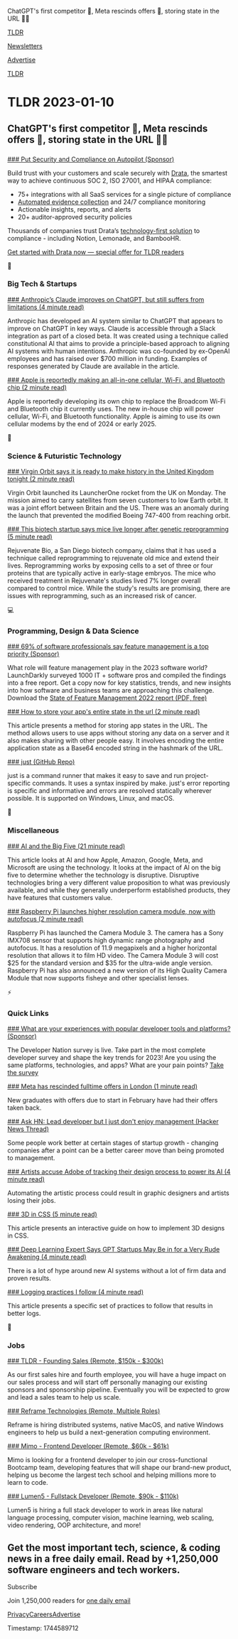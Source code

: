 ChatGPT's first competitor 🤖, Meta rescinds offers 💼, storing state in the URL 👨‍💻

[TLDR](/)

[Newsletters](/newsletters)

[Advertise](https://advertise.tldr.tech/)

[TLDR](/)

# TLDR 2023-01-10

## ChatGPT's first competitor 🤖, Meta rescinds offers 💼, storing state in the URL 👨‍💻

### 

[### Put Security and Compliance on Autopilot (Sponsor)](https://drata.com/partner/tldr?utm_source=tldr&amp;utm_medium=newsletter&amp;utm_campaign=DR_brand_tldr_all_ros_NA&amp;utm_content=request_a_demo&amp;utm_term=text)

Build trust with your customers and scale securely with [Drata](https://drata.com/partner/tldr?utm_source=tldr&utm_medium=newsletter&utm_campaign=DR_brand_tldr_all_ros_NA&utm_content=request_a_demo&utm_term=text), the smartest way to achieve continuous SOC 2, ISO 27001, and HIPAA compliance:

* 75+ integrations with all SaaS services for a single picture of compliance
* [Automated evidence collection](https://drata.com/partner/tldr?utm_source=tldr&utm_medium=newsletter&utm_campaign=DR_brand_tldr_all_ros_NA&utm_content=request_a_demo&utm_term=text) and 24/7 compliance monitoring
* Actionable insights, reports, and alerts
* 20+ auditor-approved security policies

Thousands of companies trust Drata’s [technology-first solution](https://drata.com/partner/tldr?utm_source=tldr&utm_medium=newsletter&utm_campaign=DR_brand_tldr_all_ros_NA&utm_content=request_a_demo&utm_term=text) to compliance - including Notion, Lemonade, and BambooHR.

[Get started with Drata now — special offer for TLDR readers](https://drata.com/partner/tldr?utm_source=tldr&utm_medium=newsletter&utm_campaign=DR_brand_tldr_all_ros_NA&utm_content=request_a_demo&utm_term=text)

📱

### Big Tech & Startups

[### Anthropic’s Claude improves on ChatGPT, but still suffers from limitations (4 minute read)](https://techcrunch.com/2023/01/09/anthropics-claude-improves-on-chatgpt-but-still-suffers-from-limitations/?utm_source=tldrnewsletter)

Anthropic has developed an AI system similar to ChatGPT that appears to improve on ChatGPT in key ways. Claude is accessible through a Slack integration as part of a closed beta. It was created using a technique called constitutional AI that aims to provide a principle-based approach to aligning AI systems with human intentions. Anthropic was co-founded by ex-OpenAI employees and has raised over $700 million in funding. Examples of responses generated by Claude are available in the article.

[### Apple is reportedly making an all-in-one cellular, Wi-Fi, and Bluetooth chip (2 minute read)](https://www.theverge.com/2023/1/9/23547263/apple-iphone-cellular-wi-fi-bluetooth-chip-broadcom-qualcomm?utm_source=tldrnewsletter)

Apple is reportedly developing its own chip to replace the Broadcom Wi-Fi and Bluetooth chip it currently uses. The new in-house chip will power cellular, Wi-Fi, and Bluetooth functionality. Apple is aiming to use its own cellular modems by the end of 2024 or early 2025.

🚀

### Science & Futuristic Technology

[### Virgin Orbit says it is ready to make history in the United Kingdom tonight (2 minute read)](https://arstechnica.com/science/2023/01/the-first-orbital-launch-from-western-europe-could-happen-tonight/?utm_source=tldrnewsletter)

Virgin Orbit launched its LauncherOne rocket from the UK on Monday. The mission aimed to carry satellites from seven customers to low Earth orbit. It was a joint effort between Britain and the US. There was an anomaly during the launch that prevented the modified Boeing 747-400 from reaching orbit.

[### This biotech startup says mice live longer after genetic reprogramming (5 minute read)](https://archive.ph/eYEVE?utm_source=tldrnewsletter)

Rejuvenate Bio, a San Diego biotech company, claims that it has used a technique called reprogramming to rejuvenate old mice and extend their lives. Reprogramming works by exposing cells to a set of three or four proteins that are typically active in early-stage embryos. The mice who received treatment in Rejuvenate's studies lived 7% longer overall compared to control mice. While the study's results are promising, there are issues with reprogramming, such as an increased risk of cancer.

💻

### Programming, Design & Data Science

[### 69% of software professionals say feature management is a top priority (Sponsor)](https://launchdarkly.com/state-of-feature-management/?utm_source=tldr&amp;utm_medium=news_pod&amp;utm_campaign=q422_newsletter-tldr&amp;utm_content=sofm22)

What role will feature management play in the 2023 software world? LaunchDarkly surveyed 1000 IT + software pros and compiled the findings into a free report. Get a copy now for key statistics, trends, and new insights into how software and business teams are approaching this challenge. Download the [State of Feature Management 2022 report (PDF, free)](https://launchdarkly.com/state-of-feature-management/?utm_source=tldr&utm_medium=news_pod&utm_campaign=q422_newsletter-tldr&utm_content=sofm22)

[### How to store your app's entire state in the url (2 minute read)](https://www.scottantipa.com/store-app-state-in-urls?utm_source=tldrnewsletter)

This article presents a method for storing app states in the URL. The method allows users to use apps without storing any data on a server and it also makes sharing with other people easy. It involves encoding the entire application state as a Base64 encoded string in the hashmark of the URL.

[### just (GitHub Repo)](https://github.com/casey/just?utm_source=tldrnewsletter)

just is a command runner that makes it easy to save and run project-specific commands. It uses a syntax inspired by make. just's error reporting is specific and informative and errors are resolved statically wherever possible. It is supported on Windows, Linux, and macOS.

🎁

### Miscellaneous

[### AI and the Big Five (21 minute read)](https://stratechery.com/2023/ai-and-the-big-five/?utm_source=tldrnewsletter)

This article looks at AI and how Apple, Amazon, Google, Meta, and Microsoft are using the technology. It looks at the impact of AI on the big five to determine whether the technology is disruptive. Disruptive technologies bring a very different value proposition to what was previously available, and while they generally underperform established products, they have features that customers value.

[### Raspberry Pi launches higher resolution camera module, now with autofocus (2 minute read)](https://www.theverge.com/2023/1/9/23546129/raspberry-pi-camera-module-3-resolution-specs-price-release-date-features?utm_source=tldrnewsletter)

Raspberry Pi has launched the Camera Module 3. The camera has a Sony IMX708 sensor that supports high dynamic range photography and autofocus. It has a resolution of 11.9 megapixels and a higher horizontal resolution that allows it to film HD video. The Camera Module 3 will cost $25 for the standard version and $35 for the ultra-wide angle version. Raspberry Pi has also announced a new version of its High Quality Camera Module that now supports fisheye and other specialist lenses.

⚡

### Quick Links

[### What are your experiences with popular developer tools and platforms? (Sponsor)](https://developereconomics.net/?member_id=tldr&amp;utm_medium=nl_week2)

The Developer Nation survey is live. Take part in the most complete developer survey and shape the key trends for 2023! Are you using the same platforms, technologies, and apps? What are your pain points? [Take the survey](https://www.developereconomics.net/?member_id=tldr&utm_medium=nl_week2)

[### Meta has rescinded fulltime offers in London (1 minute read)](https://threadreaderapp.com/gergelyorosz/status/1612565777407938560)

New graduates with offers due to start in February have had their offers taken back.

[### Ask HN: Lead developer but I just don't enjoy management (Hacker News Thread)](https://news.ycombinator.com/item?id=34309275)

Some people work better at certain stages of startup growth - changing companies after a point can be a better career move than being promoted to management.

[### Artists accuse Adobe of tracking their design process to power its AI (4 minute read)](https://www.fastcompany.com/90831386/artists-accuse-adobe-tracking-design-ai?utm_source=tldrnewsletter)

Automating the artistic process could result in graphic designers and artists losing their jobs.

[### 3D in CSS (5 minute read)](https://garden.bradwoods.io/notes/css/3d?utm_source=tldrnewsletter)

This article presents an interactive guide on how to implement 3D designs in CSS.

[### Deep Learning Expert Says GPT Startups May Be in for a Very Rude Awakening (4 minute read)](https://futurism.com/deep-learning-expert-gpt-startups-rude-awakening?utm_source=tldrnewsletter)

There is a lot of hype around new AI systems without a lot of firm data and proven results.

[### Logging practices I follow (4 minute read)](https://www.16elt.com/2023/01/06/logging-practices-I-follow/?utm_source=tldrnewsletter)

This article presents a specific set of practices to follow that results in better logs.

💼

### Jobs

[### TLDR - Founding Sales (Remote, $150k - $300k)](https://tldr.tech/jobs/founding-sales/82)

As our first sales hire and fourth employee, you will have a huge impact on our sales process and will start off personally managing our existing sponsors and sponsorship pipeline. Eventually you will be expected to grow and lead a sales team to help us scale.

[### Reframe Technologies (Remote, Multiple Roles)](https://tldr.tech/companies/reframe-technologies%2C-inc./140)

Reframe is hiring distributed systems, native MacOS, and native Windows engineers to help us build a next-generation computing environment.

[### Mimo - Frontend Developer (Remote, $60k - $61k)](https://tldr.tech/jobs/frontend-developer/90)

Mimo is looking for a frontend developer to join our cross-functional Bootcamp team, developing features that will shape our brand-new product, helping us become the largest tech school and helping millions more to learn to code.

[### Lumen5 - Fullstack Developer (Remote, $90k - $110k)](https://tldr.tech/jobs/fullstack-developer/105)

Lumen5 is hiring a full stack developer to work in areas like natural language processing, computer vision, machine learning, web scaling, video rendering, OOP architecture, and more!

## Get the most important tech, science, & coding news in a free daily email. Read by +1,250,000 software engineers and tech workers.

Subscribe

Join 1,250,000 readers for [one daily email](/api/latest/tech)

[Privacy](/privacy)[Careers](https://jobs.ashbyhq.com/tldr.tech)[Advertise](/tech/advertise)

Timestamp: 1744589712